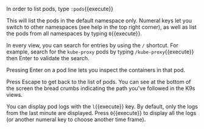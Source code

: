 In order to list pods, type `:pods`{{execute}}

This will list the pods in the default namespace only. Numeral keys let you
switch to other namespaces (see help in the top right corner), as well as list
the pods from all namespaces by typing `0`{{execute}}.


In every view, you can search for entries by using the `/` shortcut.
For example, search for the `kube-proxy` pods by typing `/kube-proxy`{{execute}}
then Enter to validate the search.

Pressing Enter on a pod line lets you inspect the containers in that pod.

Press Escape to get back to the list of pods. You can see at the bottom of the
screen the bread crumbs indicating the path you've followed in the K9s views.


You can display pod logs with the `l`{{execute}} key. By default, only the logs
from the last minute are displayed. Press `0`{{execute}} to display all the
logs (or another numeral key to choose another time frame).
